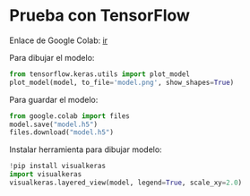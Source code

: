# Prueba con TensorFlow

Enlace de Google Colab: [ir](https://colab.research.google.com/github/tensorflow/docs/blob/master/site/en/tutorials/keras/classification.ipynb)

Para dibujar el modelo:

```python
from tensorflow.keras.utils import plot_model
plot_model(model, to_file='model.png', show_shapes=True)
```

Para guardar el modelo:

```python
from google.colab import files
model.save("model.h5")
files.download("model.h5")
```

Instalar herramienta para dibujar modelo:
```python
!pip install visualkeras
import visualkeras
visualkeras.layered_view(model, legend=True, scale_xy=2.0)
```
